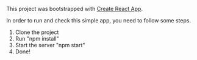 This project was bootstrapped with [Create React App](https://github.com/facebookincubator/create-react-app).

In order to run and check this simple app, you need to follow some steps.

1. Clone the project
2. Run "npm install"
3. Start the server "npm start"
4. Done!

